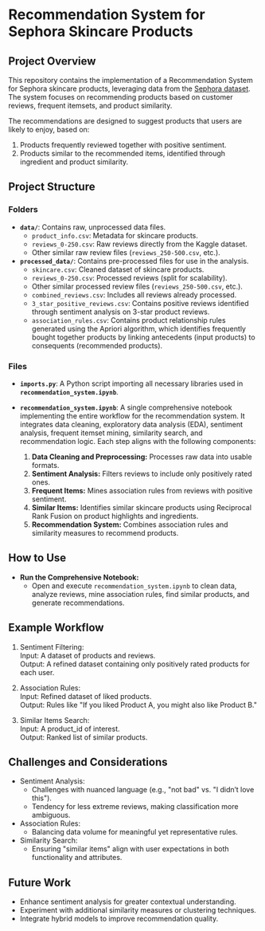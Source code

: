 # Recommendation System for Sephora Skincare Products

## Project Overview

This repository contains the implementation of a Recommendation System for Sephora skincare products, leveraging data from the [Sephora dataset](https://www.kaggle.com/datasets/nadyinky/sephora-products-and-skincare-reviews/data). The system focuses on recommending products based on customer reviews, frequent itemsets, and product similarity.

The recommendations are designed to suggest products that users are likely to enjoy, based on:
1. Products frequently reviewed together with positive sentiment.
2. Products similar to the recommended items, identified through ingredient and product similarity.

## Project Structure

### Folders

- **`data/`**: Contains raw, unprocessed data files.
    -  `product_info.csv`: Metadata for skincare products.
    - `reviews_0-250.csv`: Raw reviews directly from the Kaggle dataset.
    - Other similar raw review files (`reviews_250-500.csv`, etc.).
- **`processed_data/`**: Contains pre-processed files for use in the analysis.
    - `skincare.csv`: Cleaned dataset of skincare products.
    - `reviews_0-250.csv`: Processed reviews (split for scalability).
    - Other similar processed review files (`reviews_250-500.csv`, etc.).
    - `combined_reviews.csv`: Includes all reviews already processed.
    - `3_star_positive_reviews.csv`: Contains positive reviews identified through sentiment analysis on 3-star product reviews.
    - `association_rules.csv`: Contains product relationship rules generated using the Apriori algorithm, which identifies frequently bought together products by linking antecedents (input products) to consequents (recommended products).

### Files

- **`imports.py`**: A Python script importing all necessary libraries used in **`recommendation_system.ipynb`**.

- **`recommendation_system.ipynb`**: A single comprehensive notebook implementing the entire workflow for the recommendation system. It integrates data cleaning, exploratory data analysis (EDA), sentiment analysis, frequent itemset mining, similarity search, and recommendation logic. Each step aligns with the following components:
  1. **Data Cleaning and Preprocessing:** Processes raw data into usable formats.
  2. **Sentiment Analysis:** Filters reviews to include only positively rated ones.
  3. **Frequent Items:** Mines association rules from reviews with positive sentiment.
  4. **Similar Items:** Identifies similar skincare products using Reciprocal Rank Fusion on product highlights and ingredients.
  5. **Recommendation System:** Combines association rules and similarity measures to recommend products.

## How to Use

- **Run the Comprehensive Notebook:**
   - Open and execute `recommendation_system.ipynb` to clean data, analyze reviews, mine association rules, find similar products, and generate recommendations.


## Example Workflow

1. Sentiment Filtering: <br />
Input: A dataset of products and reviews. <br />
Output: A refined dataset containing only positively rated products for each user.

2. Association Rules: <br />
Input: Refined dataset of liked products. <br />
Output: Rules like "If you liked Product A, you might also like Product B."

3. Similar Items Search: <br />
Input: A product_id of interest. <br />
Output: Ranked list of similar products.

## Challenges and Considerations
- Sentiment Analysis:
    - Challenges with nuanced language (e.g., "not bad" vs. "I didn’t love this").
    - Tendency for less extreme reviews, making classification more ambiguous.
- Association Rules:
    - Balancing data volume for meaningful yet representative rules.
- Similarity Search:
    - Ensuring "similar items" align with user expectations in both functionality and attributes.

## Future Work
- Enhance sentiment analysis for greater contextual understanding.
- Experiment with additional similarity measures or clustering techniques.
- Integrate hybrid models to improve recommendation quality.
